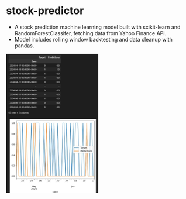 # stock-predictor
- A stock prediction machine learning model built with scikit-learn and RandomForestClassifer, fetching data from Yahoo Finance API.
- Model includes rolling window backtesting and data cleanup with pandas.
<img src="./demo.JPG" alt="demo" width="50%"/>
